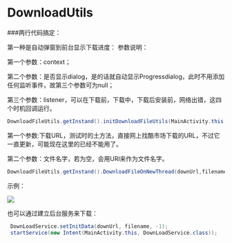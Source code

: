 # DownloadUtils

###两行代码搞定：

第一种是自动弹窗到前台显示下载进度：
参数说明：

第一个参数：context；

第二个参数：是否显示dialog，是的话就自动显示Progressdialog，此时不用添加任何监听事件，故第三个参数可为null；

第三个参数：listener，可以在下载前，下载中，下载后安装前，网络出错，这四个时机回调运行。
```Java
DownloadFileUtils.getInstand().initDownloadFileUtils(MainActivity.this, true, null);
```
第一个参数:下载URL，测试时的土方法，直接网上找酷市场下载的URL，不过它一直更新，可能现在这里的已经不能用了。

第二个参数：文件名字，若为空，会用URl来作为文件名字。
```Java
DownloadFileUtils.getInstand().DownloadFileOnNewThread(downUrl,filename);
```

示例：

![][示例图片]

[示例图片]:https://github.com/Craiggg/DownloadUtils/blob/master/ScreenRecorder_Exported_20160812174900.gif


也可以通过建立后台服务来下载：
```java
 DownLoadService.setInitData(downUrl, filename, -1);
 startService(new Intent(MainActivity.this, DownLoadService.class));
```
